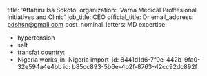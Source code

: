 title: 'Attahiru Isa Sokoto'
organization: 'Varna Medical Proffesional Initiatives and Clinic'
job_title: CEO
official_title: Dr
email_address: pdshsn@gmail.com
post_nominal_letters: MD
expertise:
  - hypertension
  - salt
  - transfat
country:
  - Nigeria
works_in: Nigeria
import_id: 8441d1d6-7f0e-442b-9fa0-32e594a4e4bb
id: b85cc893-5b6e-4b2f-8763-42cc92dc892f
